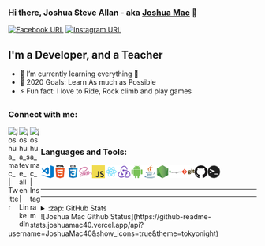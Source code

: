 ### Hi there, Joshua Steve Allan - aka [Joshua Mac][github] 👋

[![Facebook URL](https://img.shields.io/twitter/url?color=%231877F2&label=Joshua%20Mac&logo=Facebook&logoColor=%231877F2&style=for-the-badge&url=https%3A%2F%2Fwww.facebook.com%2Fjoshuaronaldo.messi%2F)](https://www.facebook.com/joshuaronaldo.messi/)
[![Instagram URL](https://img.shields.io/twitter/url?color=%23E4405F&label=Joshua%20Mac&logo=instagram&logoColor=%23E4405F&style=for-the-badge&url=https%3A%2F%2Fwww.instagram.com%2Fjoshua_mac_%2F)](https://www.instagram.com/joshua_mac_/)

## I'm a  Developer, and a Teacher


- 🌱 I’m currently learning everything 🤣
- 🥅 2020 Goals: Learn As much as Possible
- ⚡ Fun fact: I love to Ride, Rock climb and play games
<!--
### Spotify Playing 🎧

[<img src="https://now-playing-codestackr.vercel.app/api/spotify-playing" alt="codeSTACKr Spotify Playing" width="350" />](https://open.spotify.com/user/swyqyimdc12jajde4vpwd2x1b) -->

### Connect with me:


[<img align="left" alt="joshua_mac_ | Twitter" width="22px" src="https://cdn.jsdelivr.net/npm/simple-icons@v3/icons/twitter.svg" />][twitter]
[<img align="left" alt="joshua_steve_allen | LinkedIn" width="22px" src="https://cdn.jsdelivr.net/npm/simple-icons@v3/icons/linkedin.svg" />][linkedin]
[<img align="left" alt="joshua_mac_ | Instagram" width="22px" src="https://cdn.jsdelivr.net/npm/simple-icons@v3/icons/instagram.svg" />][instagram]

<br />

### Languages and Tools:

[<img align="left" alt="Visual Studio Code" width="26px" src="https://raw.githubusercontent.com/github/explore/80688e429a7d4ef2fca1e82350fe8e3517d3494d/topics/visual-studio-code/visual-studio-code.png" />][github]
[<img align="left" alt="HTML5" width="26px" src="https://raw.githubusercontent.com/github/explore/80688e429a7d4ef2fca1e82350fe8e3517d3494d/topics/html/html.png" />][github]
[<img align="left" alt="CSS3" width="26px" src="https://raw.githubusercontent.com/github/explore/80688e429a7d4ef2fca1e82350fe8e3517d3494d/topics/css/css.png" />][gitHub]
[<img align="left" alt="Sass" width="26px" src="https://raw.githubusercontent.com/github/explore/80688e429a7d4ef2fca1e82350fe8e3517d3494d/topics/sass/sass.png" />][gitHub]
[<img align="left" alt="JavaScript" width="26px" src="https://raw.githubusercontent.com/github/explore/80688e429a7d4ef2fca1e82350fe8e3517d3494d/topics/javascript/javascript.png" />][gitHub]
[<img align="left" alt="React" width="26px" src="https://raw.githubusercontent.com/github/explore/80688e429a7d4ef2fca1e82350fe8e3517d3494d/topics/react/react.png" />][gitHub]
[<img align="left" alt="Redux" width="26px" src="https://raw.githubusercontent.com/github/explore/80688e429a7d4ef2fca1e82350fe8e3517d3494d/topics/redux/redux.png" />][gitHub]
[<img align="left" alt="Android" width="26px" src="https://raw.githubusercontent.com/github/explore/80688e429a7d4ef2fca1e82350fe8e3517d3494d/topics/android/android.png" />][gitHub]

[<img align="left" alt="Android" width="26px" src="https://raw.githubusercontent.com/github/explore/80688e429a7d4ef2fca1e82350fe8e3517d3494d/topics/java/java.png" />][gitHub]



[<img align="left" alt="Node.js" width="26px" src="https://raw.githubusercontent.com/github/explore/80688e429a7d4ef2fca1e82350fe8e3517d3494d/topics/nodejs/nodejs.png" />][gitHub]

[<img align="left" alt="MongoDB" width="26px" src="https://raw.githubusercontent.com/github/explore/80688e429a7d4ef2fca1e82350fe8e3517d3494d/topics/mongodb/mongodb.png" />][gitHub]
[<img align="left" alt="Git" width="26px" src="https://raw.githubusercontent.com/github/explore/80688e429a7d4ef2fca1e82350fe8e3517d3494d/topics/git/git.png" />][gitHub]
[<img align="left" alt="GitHub" width="26px" src="https://raw.githubusercontent.com/github/explore/78df643247d429f6cc873026c0622819ad797942/topics/github/github.png" />][gitHub]
[<img align="left" alt="Terminal" width="26px" src="https://raw.githubusercontent.com/github/explore/80688e429a7d4ef2fca1e82350fe8e3517d3494d/topics/terminal/terminal.png" />][gitHub]



<br />
<br />

---


---



<details>
  <summary>:zap: GitHub Stats</summary>

  <img align="left" alt="codeSTACKr's GitHub Stats" src="https://github-readme-stats.joshuamac40.vercel.app/api?username=JoshuaMac40&show_icons=true&hide_border=true" />

</details>
![Joshua Mac Github Status](https://github-readme-stats.joshuamac40.vercel.app/api?username=JoshuaMac40&show_icons=true&theme=tokyonight)

[twitter]:https://twitter.com/JoshuaM58269326
[github]:https://github.com/JoshuaMac40
[instagram]: https://www.instagram.com/joshua_mac_/
[linkedin]: https://www.linkedin.com/in/joshua-steve-allan-408491185/
